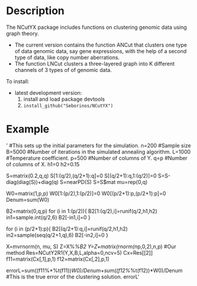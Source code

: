 # Description

The NCutYX package includes functions on clustering genomic data using graph theory. 

* The current version contains the function ANCut that clusters one type of data genomic data, say gene expressions, with the help of a second type of data, like copy number aberrations. 
* The function LNCut clusters a three-layered graph into K different channels of 3 types of of genomic data. 

To install:

* latest development version: 
    1. install and load package devtools
    1. `install_github("Seborinos/NCutYX")`

# Example

' #This sets up the initial parameters for the simulation.
 n=200 #Sample size
 B=5000 #Number of iterations in the simulated annealing algorithm.
 L=1000 #Temperature coefficient.
 p=500 #Number of columns of Y.
 q=p #Number of columns of X.
 h1=0
 h2=0.15

 S=matrix(0.2,q,q)
 S[1:(q/2),(q/2+1):q]=0
 S[(q/2+1):q,1:(q/2)]=0
 S=S-diag(diag(S))+diag(q)
 S=nearPD(S)
 S=S$mat
 mu=rep(0,q)

 W0=matrix(1,p,p)
 W0[1:(p/2),1:(p/2)]=0
 W0[(p/2+1):p,(p/2+1):p]=0
 Denum=sum(W0)

 B2=matrix(0,q,p)
 for (i in 1:(p/2)){
    B2[1:(q/2),i]=runif(q/2,h1,h2)
    in1=sample.int(q/2,6)
    B2[-in1,i]=0
 }

 for (i in (p/2+1):p){
    B2[(q/2+1):q,i]=runif(q/2,h1,h2)
    in2=sample(seq(q/2+1,q),6)
    B2[-in2,i]=0
 }

 X=mvrnorm(n, mu, S)
 Z=X%*%B2
 Y=Z+matrix(rnorm(n*p,0,2),n,p)
 #Our method
 Res=NCutY2R1(Y,X,B,L,alpha=0,ncv=5)
 Cx=Res[[2]]
 f11=matrix(Cx[,1],p,1)
 f12=matrix(Cx[,2],p,1)

 errorL=sum((f11%*%t(f11))*W0)/Denum+sum((f12%*%t(f12))*W0)/Denum
 #This is the true error of the clustering solution.
 errorL'